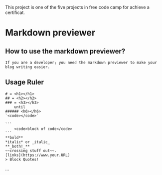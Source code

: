This project is one of the five projects in free code camp for achieve a certificat.

# Markdown previewer

## How to use the markdown previewer?
    If you are a developer; you need the markdown previewer to make your blog writing easier.

## Usage Ruler
    # = <h1></h1>
    ## = <h2></h2>
    ### = <h3></h3> 
        until 
    ###### <h6></h6>
    `<code></code>`

    ```
        <code>block of code</code>
    ```
    **bold** 
    *italic* or _italic_ 
    **_both!_**
    ~~crossing stuff out~~.
    [links](https://www.your.URL)
    > Block Quotes!

...
